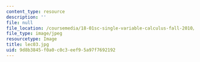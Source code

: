 ```yaml
---
content_type: resource
description: ''
file: null
file_location: /coursemedia/18-01sc-single-variable-calculus-fall-2010/9d8b3845f0a0c0c3eef95a97f7692192_lec03.jpg
file_type: image/jpeg
resourcetype: Image
title: lec03.jpg
uid: 9d8b3845-f0a0-c0c3-eef9-5a97f7692192
---
```

